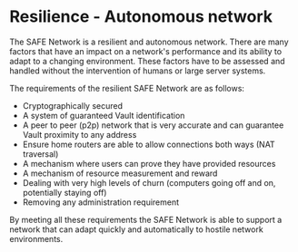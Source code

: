 # Resilience - Autonomous network
The SAFE Network is a resilient and autonomous network. There are many factors that have an impact on a network's performance and its ability to adapt to a changing environment. These factors have to be assessed and handled without the intervention of humans or large server systems.

The requirements of the resilient SAFE Network are as follows:

* Cryptographically secured
* A system of guaranteed Vault identification
* A peer to peer (p2p) network that is very accurate and can guarantee Vault proximity to any address
* Ensure home routers are able to allow connections both ways (NAT traversal)
* A mechanism where users can prove they have provided resources
* A mechanism of resource measurement and reward
* Dealing with very high levels of churn (computers going off and on, potentially staying off)
* Removing any administration requirement

By meeting all these requirements the SAFE Network is able to support a network that can adapt quickly and automatically to hostile network environments.

